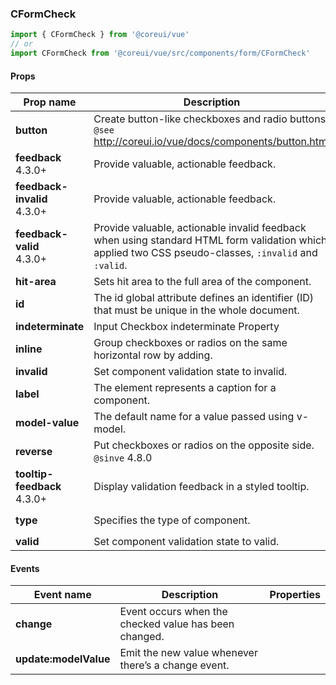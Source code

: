 ### CFormCheck

```jsx
import { CFormCheck } from '@coreui/vue'
// or
import CFormCheck from '@coreui/vue/src/components/form/CFormCheck'
```

#### Props

| Prop name                                                           | Description                                                                                                                                           | Type            | Values                  | Default    |
| ------------------------------------------------------------------- | ----------------------------------------------------------------------------------------------------------------------------------------------------- | --------------- | ----------------------- | ---------- |
| **button**                                                          | Create button-like checkboxes and radio buttons.<br/>`@see` http://coreui.io/vue/docs/components/button.html                                          | object          | -                       | -          |
| **feedback** <br><div class="badge bg-primary">4.3.0+</div>         | Provide valuable, actionable feedback.                                                                                                                | string          | -                       | -          |
| **feedback-invalid** <br><div class="badge bg-primary">4.3.0+</div> | Provide valuable, actionable feedback.                                                                                                                | string          | -                       | -          |
| **feedback-valid** <br><div class="badge bg-primary">4.3.0+</div>   | Provide valuable, actionable invalid feedback when using standard HTML form validation which applied two CSS pseudo-classes, `:invalid` and `:valid`. | string          | -                       | -          |
| **hit-area**                                                        | Sets hit area to the full area of the component.                                                                                                      | string          | -                       | -          |
| **id**                                                              | The id global attribute defines an identifier (ID) that must be unique in the whole document.                                                         | string          | -                       | -          |
| **indeterminate**                                                   | Input Checkbox indeterminate Property                                                                                                                 | boolean         | -                       | -          |
| **inline**                                                          | Group checkboxes or radios on the same horizontal row by adding.                                                                                      | boolean         | -                       | -          |
| **invalid**                                                         | Set component validation state to invalid.                                                                                                            | boolean         | -                       | -          |
| **label**                                                           | The element represents a caption for a component.                                                                                                     | string          | -                       | -          |
| **model-value**                                                     | The default name for a value passed using v-model.                                                                                                    | boolean\|string | -                       | -          |
| **reverse**                                                         | Put checkboxes or radios on the opposite side.<br/>`@sinve` 4.8.0                                                                                     | boolean         | -                       | -          |
| **tooltip-feedback** <br><div class="badge bg-primary">4.3.0+</div> | Display validation feedback in a styled tooltip.                                                                                                      | boolean         | -                       | -          |
| **type**                                                            | Specifies the type of component.                                                                                                                      | string          | `'checkbox'`, `'radio'` | 'checkbox' |
| **valid**                                                           | Set component validation state to valid.                                                                                                              | boolean         | -                       | -          |

#### Events

| Event name            | Description                                           | Properties |
| --------------------- | ----------------------------------------------------- | ---------- |
| **change**            | Event occurs when the checked value has been changed. |
| **update:modelValue** | Emit the new value whenever there’s a change event.   |
